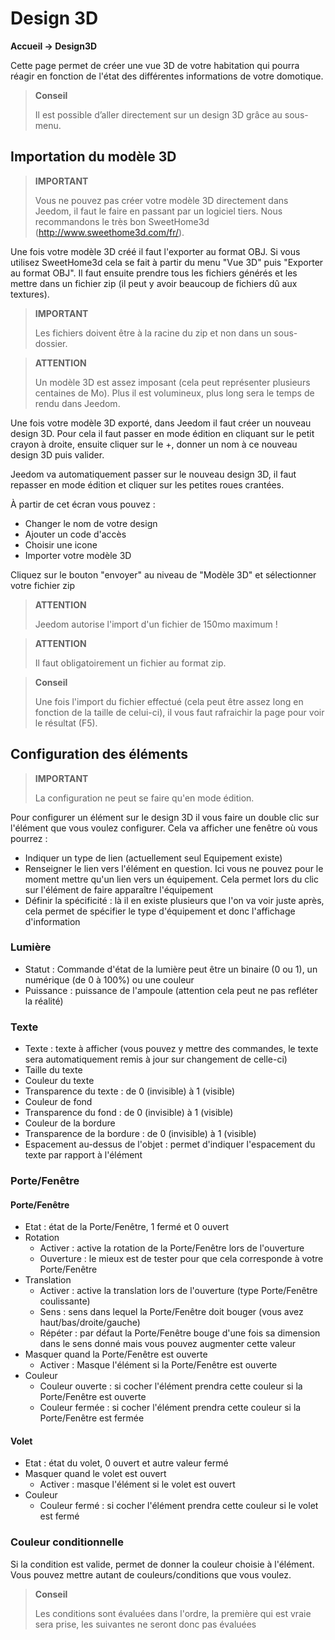 # Design 3D
**Accueil → Design3D**

Cette page permet de créer une vue 3D de votre habitation qui pourra réagir en fonction de l'état des différentes informations de votre domotique.


> **Conseil**
>
> Il est possible d’aller directement sur un design 3D grâce au sous-menu.

## Importation du modèle 3D

> **IMPORTANT**
>
> Vous ne pouvez pas créer votre modèle 3D directement dans Jeedom, il faut le faire en passant par un logiciel tiers. Nous recommandons le très bon SweetHome3d (http://www.sweethome3d.com/fr/).

Une fois votre modèle 3D créé il faut l'exporter au format OBJ. Si vous utilisez SweetHome3d cela se fait à partir du menu "Vue 3D" puis "Exporter au format OBJ". Il faut ensuite prendre tous les fichiers générés et les mettre dans un fichier zip (il peut y avoir beaucoup de fichiers dû aux textures).

> **IMPORTANT**
>
> Les fichiers doivent être à la racine du zip et non dans un sous-dossier.

> **ATTENTION**
>
> Un modèle 3D est assez imposant (cela peut représenter plusieurs centaines de Mo). Plus il est volumineux, plus long sera le temps de rendu dans Jeedom.

Une fois votre modèle 3D exporté, dans Jeedom il faut créer un nouveau design 3D. Pour cela il faut passer en mode édition en cliquant sur le petit crayon à droite, ensuite cliquer sur le +, donner un nom à ce nouveau design 3D puis valider.

Jeedom va automatiquement passer sur le nouveau design 3D, il faut repasser en mode édition et cliquer sur les petites roues crantées.

À partir de cet écran vous pouvez :

- Changer le nom de votre design
- Ajouter un code d'accès
- Choisir une icone
- Importer votre modèle 3D

Cliquez sur le bouton "envoyer" au niveau de "Modèle 3D" et sélectionner votre fichier zip

> **ATTENTION**
>
> Jeedom autorise l'import d'un fichier de 150mo maximum !

> **ATTENTION**
>
> Il faut obligatoirement un fichier au format zip.

> **Conseil**
>
> Une fois l'import du fichier effectué (cela peut être assez long en fonction de la taille de celui-ci), il vous faut rafraichir la page pour voir le résultat (F5).


## Configuration des éléments

> **IMPORTANT**
>
> La configuration ne peut se faire qu'en mode édition.

Pour configurer un élément sur le design 3D il vous faire un double clic sur l'élément que vous voulez configurer. Cela va afficher une fenêtre où vous pourrez :

- Indiquer un type de lien (actuellement seul Equipement existe)
- Renseigner le lien vers l'élément en question. Ici vous ne pouvez pour le moment mettre qu'un lien vers un équipement. Cela permet lors du clic sur l'élément de faire apparaître l'équipement
- Définir la spécificité : là il en existe plusieurs que l'on va voir juste après, cela permet de spécifier le type d'équipement et donc l'affichage d'information

### Lumière

- Statut : Commande d'état de la lumière peut être un binaire (0 ou 1), un numérique (de 0 à 100%) ou une couleur
- Puissance : puissance de l'ampoule (attention cela peut ne pas refléter la réalité)

### Texte

- Texte : texte à afficher (vous pouvez y mettre des commandes, le texte sera automatiquement remis à jour sur changement de celle-ci)
- Taille du texte
- Couleur du texte
- Transparence du texte : de 0 (invisible) à 1 (visible)
- Couleur de fond
- Transparence du fond : de 0 (invisible) à 1 (visible)
- Couleur de la bordure
- Transparence de la bordure : de 0 (invisible) à 1 (visible)
- Espacement au-dessus de l'objet : permet d'indiquer l'espacement du texte par rapport à l'élément

### Porte/Fenêtre

#### Porte/Fenêtre

- Etat : état de la Porte/Fenêtre, 1 fermé et 0 ouvert
- Rotation
	- Activer : active la rotation de la Porte/Fenêtre lors de l'ouverture
	- Ouverture : le mieux est de tester pour que cela corresponde à votre Porte/Fenêtre
- Translation
	- Activer : active la translation lors de l'ouverture (type Porte/Fenêtre coulissante)
	- Sens : sens dans lequel la Porte/Fenêtre doit bouger (vous avez haut/bas/droite/gauche)
	- Répéter : par défaut la Porte/Fenêtre bouge d'une fois sa dimension dans le sens donné mais vous pouvez augmenter cette valeur
- Masquer quand la Porte/Fenêtre est ouverte
	- Activer : Masque l'élément si la Porte/Fenêtre est ouverte
- Couleur
	- Couleur ouverte : si cocher l'élément prendra cette couleur si la Porte/Fenêtre est ouverte
	- Couleur fermée : si cocher l'élément prendra cette couleur si la Porte/Fenêtre est fermée

#### Volet

- Etat : état du volet, 0 ouvert et autre valeur fermé
- Masquer quand le volet est ouvert
	- Activer : masque l'élément si le volet est ouvert
- Couleur
	- Couleur fermé : si cocher l'élément prendra cette couleur si le volet est fermé

### Couleur conditionnelle

Si la condition est valide, permet de donner la couleur choisie à l'élément. Vous pouvez mettre autant de couleurs/conditions que vous voulez.

> **Conseil**
>
> Les conditions sont évaluées dans l'ordre, la première qui est vraie sera prise, les suivantes ne seront donc pas évaluées
